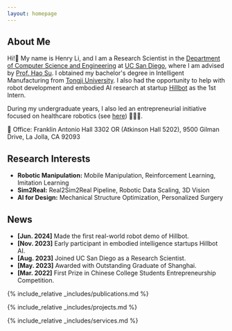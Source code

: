 ```yaml
---
layout: homepage
---
```


## About Me

Hi!👋 My name is Henry Li, and I am a Research Scientist in the [Department of Computer Science
and Engineering](https://cse.ucsd.edu/) at [UC San Diego](https://ucsd.edu/), where I am advised by
[Prof. Hao Su](https://cseweb.ucsd.edu/~haosu/). I obtained my bachelor's degree in
Intelligent Manufacturing from [Tongji University](https://en.tongji.edu.cn/p/#/). I also had
the opportunity to help with robot development and embodied AI research at startup [Hillbot](https://www.hillbot.ai/) as the 1st Intern.
<!-- 
—an interdisciplinary major combining mechanics and computer
science-from [Tongji University](https://en.tongji.edu.cn/p/#/). I have also had
the opportunity to work with [Prof. Rui Chen](https://callmeray.github.io/homepage/Home.html)
at [Tsinghua University](https://www.tsinghua.edu.cn/en/), and focused on
UAV research in the [Vision4Robotics Group](https://vision4robotics.github.io/). -->
During my undergraduate years, I also led an entrepreneurial initiative focused on healthcare robotics (see [here](http://www.xinhuanet.com/english/2021-02/02/c_139715877.htm)) 🏄🏻‍♂️.

🏢 Office: Franklin Antonio Hall 3302 OR (Atkinson Hall 5202), 9500 Gilman Drive, La Jolla, CA 92093 

## Research Interests
<!-- - **Computer Vision:** image recognition, image generation, video captioning
- **Machine Learning:** meta-learning, incremental learning, transfer learning -->
- **Robotic Manipulation:** Mobile Manipulation, Reinforcement Learning, Imitation Learning
- **Sim2Real:** Real2Sim2Real Pipeline, Robotic Data Scaling, 3D Vision
- **AI for Design:** Mechanical Structure Optimization, Personalized Surgery

## News
- **[Jun. 2024]** Made the first real-world robot demo of Hillbot.
- **[Nov. 2023]** Early participant in embodied intelligence startups Hillbot AI.
- **[Aug. 2023]** Joined UC San Diego as a Research Scientist.
- **[May. 2023]** Awarded with Outstanding Graduate of Shanghai. 
- **[Mar. 2022]** First Prize in Chinese College Students Entrepreneurship Competition.

{% include_relative _includes/publications.md %}

{% include_relative _includes/projects.md %}

{% include_relative _includes/services.md %}
